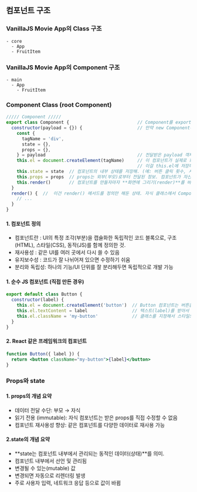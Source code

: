 ## 컴포넌트 구조

### VanillaJS Movie App의 Class 구조
```Text
- core
  - App
  - FruitItem
```

### VanillaJS Movie App의 Component 구조
```Text
- main
  - App
    - FruitItem
```


### Component Class (root Component)

```js
///// Component /////
export class Component {                          // Component를 export
  constructor(payload = {}) {                     // 만약 new Component() 할 때 payload를 안 넘기면, 자동으로 payload는 빈 객체 {}가 됨.
    const { 
      tagName = 'div', 
      state = {},
      props = {},
    } = payload                                   // 전달받은 payload 객체를 구조분해 할당해서 위 속성을 꺼냄.
    this.el = document.createElement(tagName)     // 이 컴포넌트가 실제로 화면에 렌더링될 HTML 요소를 생성.
                                                  // 이걸 this.el에 저장해서 컴포넌트의 루트 요소로 사용.
    this.state = state  // 컴포넌트의 내부 상태를 저장해. (예: 버튼 클릭 횟수, 사용자 입력값 등 컴포넌트 안에서 관리하는 데이터.)
    this.props = props  // props는 외부(부모)로부터 전달된 정보. 컴포넌트가 자신을 둘러싼 환경에서 어떤 설정을 받았는지 나타냄.
    this.render()       // 컴포넌트를 만들자마자 **화면에 그리기(render)**를 바로 실행.
  }
  render() {  //  이건 render() 메서드를 정의만 해둔 상태. 자식 클래스에서 Component를 상속받고 나서 이 render()를 오버라이딩(재정의) 해서 원하는 UI를 구현하게 됨.
    // ...
  }
}
```


#### 1. 컴포넌트 정의
- 컴포넌트란   : UI의 특정 조각(부분)을 캡슐화한 독립적인 코드 블록으로, 구조(HTML), 스타일(CSS), 동작(JS)를 함께 정의한 것.
- 재사용성     : 같은 UI를 여러 곳에서 다시 쓸 수 있음
- 유지보수성   : 코드가 잘 나뉘어져 있으면 수정하기 쉬움
- 분리와 독립성: 하나의 기능/UI 단위를 잘 분리해두면 독립적으로 개발 가능

#### 1. 순수 JS 컴포넌트 (직접 만든 경우)
```javascript
export default class Button {
  constructor(label) {
    this.el = document.createElement('button')  // Button 컴포넌트는 버튼을 만들고
    this.el.textContent = label                 // 텍스트(label)를 받아서 넣고
    this.el.className = 'my-button'             // 클래스를 지정해서 스타일도 적용 가능
  }
}
```

#### 2. React 같은 프레임워크의 컴포넌트
```jsx
function Button({ label }) {
  return <button className="my-button">{label}</button>
}
```


### Props와 state
#### 1. props의 개념 요약
- 데이터 전달 수단: 부모 → 자식
- 읽기 전용 (immutable): 자식 컴포넌트는 받은 props를 직접 수정할 수 없음
- 컴포넌트 재사용성 향상: 같은 컴포넌트를 다양한 데이터로 재사용 가능

#### 2.state의 개념 요약
- **state는 컴포넌트 내부에서 관리되는 동적인 데이터(상태)**를 의미.
- 컴포넌트 내부에서 선언 및 관리됨
- 변경될 수 있는(mutable) 값
- 변경되면 자동으로 리렌더링 발생
- 주로 사용자 입력, 네트워크 응답 등으로 값이 바뀜
